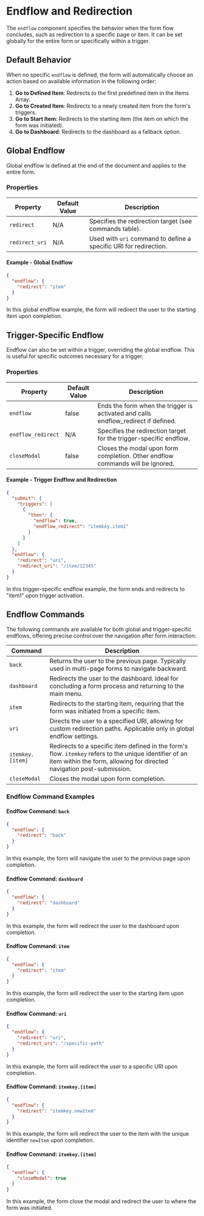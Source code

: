 # Endflow and Redirection

The `endflow` component specifies the behavior when the form flow concludes, such as redirection to a specific page or item. It can be set globally for the entire form or specifically within a trigger.

## Default Behavior

When no specific `endflow` is defined, the form will automatically choose an action based on available information in the following order:

1. **Go to Defined Item**: Redirects to the first predefined item in the Items Array.
2. **Go to Created Item**: Redirects to a newly created item from the form's triggers.
3. **Go to Start Item**: Redirects to the starting item (the item on which the form was initiated).
4. **Go to Dashboard**: Redirects to the dashboard as a fallback option.

## Global Endflow

Global endflow is defined at the end of the document and applies to the entire form.

### Properties

| Property       | Default Value | Description |
|----------------|---------------|-------------|
| `redirect`     | N/A           | Specifies the redirection target (see commands table). |
| `redirect_uri` | N/A           | Used with `uri` command to define a specific URI for redirection. |

#### Example - Global Endflow

```json
{
  "endflow": {
    "redirect": "item"
  }
}
```
In this global endflow example, the form will redirect the user to the starting item upon completion.

## Trigger-Specific Endflow
Endflow can also be set within a trigger, overriding the global endflow. This is useful for specific outcomes necessary for a trigger.

### Properties
|Property	|Default Value	|Description
|----------------|---------------|-------------|
|`endflow`	        |false	|Ends the form when the trigger is activated and calls endflow_redirect if defined.
|`endflow_redirect`	|N/A	|Specifies the redirection target for the trigger-specific endflow.
|`closeModal`	        |false	|Closes the modal upon form completion. Other endflow commands will be ignored.

#### Example - Trigger Endflow and Redirection

```json
{
  "submit": {
    "triggers": [
      {
        "then": {
          "endflow": true,
          "endflow_redirect": "itemkey.item1"
        }
      }
    ]
  },
  "endflow": {
    "redirect": "uri",
    "redirect_uri": "/item/12345"
  }
}
```
In this trigger-specific endflow example, the form ends and redirects to "item1" upon trigger activation.

## Endflow Commands

The following commands are available for both global and trigger-specific endflows, offering precise control over the navigation after form interaction:

| Command           | Description |
|-------------------|-------------|
| `back`            | Returns the user to the previous page. Typically used in multi-page forms to navigate backward. |
| `dashboard`       | Redirects the user to the dashboard. Ideal for concluding a form process and returning to the main menu. |
| `item`            | Redirects to the starting item, requiring that the form was initiated from a specific item. |
| `uri`             | Directs the user to a specified URI, allowing for custom redirection paths. Applicable only in global endflow settings. |
| `itemkey.[item]`  | Redirects to a specific item defined in the form's flow. `itemkey` refers to the unique identifier of an item within the form, allowing for directed navigation post-submission. |
| `closeModal`	    |Closes the modal upon form completion.

### Endflow Command Examples

#### Endflow Command: `back`
```json
{
  "endflow": {
    "redirect": "back"
  }
}
```
In this example, the form will navigate the user to the previous page upon completion.

#### Endflow Command: `dashboard`
```json
{
  "endflow": {
    "redirect": "dashboard"
  }
}
```
In this example, the form will redirect the user to the dashboard upon completion.

#### Endflow Command: `item`
```json
{
  "endflow": {
    "redirect": "item"
  }
}
```
In this example, the form will redirect the user to the starting item upon completion.

#### Endflow Command: `uri`
```json
{
  "endflow": {
    "redirect": "uri",
    "redirect_uri": "/specific-path"
  }
}
```

In this example, the form will redirect the user to a specific URI upon completion.

#### Endflow Command: `itemkey.[item]`
```json
{
  "endflow": {
    "redirect": "itemkey.newItem"
  }
}
```

In this example, the form will redirect the user to the item with the unique identifier `newItem` upon completion.

#### Endflow Command: `itemkey.[item]`
```json
{
  "endflow": {
    "closeModal": true
  }
}
```

In this example, the form close the modal and redirect the user to where the form was initiated.
